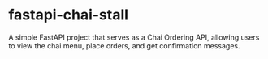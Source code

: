 # fastapi-chai-stall
A simple FastAPI project that serves as a Chai Ordering API, allowing users to view the chai menu, place orders, and get confirmation messages.
